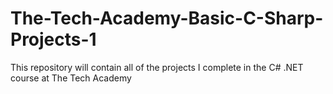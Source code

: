 # The-Tech-Academy-Basic-C-Sharp-Projects-1
 This repository will contain all of the projects I complete in the C# .NET course at The Tech Academy
